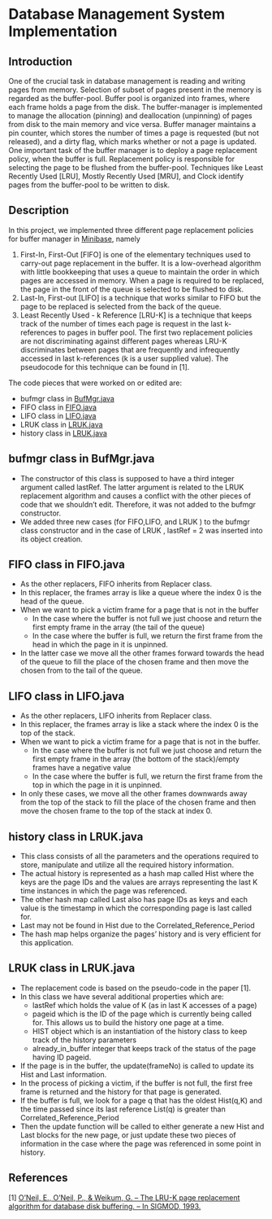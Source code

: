 # Database Management System Implementation

## Introduction
One of the crucial task in database management is reading and writing pages from memory. Selection of subset of pages present in the memory is regarded as the buffer-pool. Buffer pool is organized into frames, where each frame holds a page from the disk. The buffer-manager is implemented to manage the allocation (pinning) and deallocation (unpinning) of pages from disk to the main memory and vice versa. Buffer manager maintains a pin counter, which stores the number of times a page is requested (but not released), and a dirty flag, which marks whether or not a page is updated. One important task of the buffer manager is to deploy a page replacement policy, when the buffer is full. Replacement policy is responsible for selecting the page to be flushed from the buffer-pool. Techniques like Least Recently Used [LRU], Mostly Recently Used [MRU], and Clock identify pages from the buffer-pool to be written to disk.

## Description
In this project, we implemented three different page replacement policies for buffer manager in [Minibase](http://research.cs.wisc.edu/coral/mini_doc/minibase.html), namely
1. First-In, First-Out [FIFO] is one of the elementary techniques used to carry-out page replacement in the buffer. It is a low-overhead algorithm with little bookkeeping that uses a queue to maintain the order in which pages are accessed in memory. When a page is required to be replaced, the page in the front of the queue is selected to be flushed to disk.
2. Last-In, First-out [LIFO] is a technique that works similar to FIFO but the page to be replaced is selected from the back of the queue.
3. Least Recently Used - k Reference [LRU-K] is a technique that keeps track of the number of times each page is request in the last k-references to pages in buffer pool.
The first two replacement policies are not discriminating against different pages whereas LRU-K discriminates between pages that are frequently and infrequently accessed in last k-references (k is a user supplied value). The pseudocode for this technique can be found in [1].

The code pieces that were worked on or edited are:

- bufmgr class in [BufMgr.java](https://github.com/boukhary123/Buffer_Manager/blob/master/javaminibase/src/bufmgr/BufMgr.java)
- FIFO class in [FIFO.java](https://github.com/boukhary123/Buffer_Manager/blob/master/javaminibase/src/bufmgr/FIFO.java)
- LIFO class in [LIFO.java](https://github.com/boukhary123/Buffer_Manager/blob/master/javaminibase/src/bufmgr/LIFO.java)
- LRUK class in [LRUK.java](https://github.com/boukhary123/Buffer_Manager/blob/master/javaminibase/src/bufmgr/LRUK.java)
- history class in [LRUK.java](https://github.com/boukhary123/Buffer_Manager/blob/master/javaminibase/src/bufmgr/LRUK.java)

## bufmgr class in BufMgr.java

- The constructor of this class is supposed to have a third integer argument called lastRef. The latter argument is related to the LRUK replacement algorithm and causes a conflict with the other pieces of code that we shouldn’t edit. Therefore, it was not added to the bufmgr constructor.
- We added three new cases (for FIFO,LIFO, and LRUK ) to the bufmgr class constructor and in the case of LRUK , lastRef = 2 was inserted into its object creation.

## FIFO class in FIFO.java

- As the other replacers, FIFO inherits from Replacer class.
- In this replacer, the frames array is like a queue where the index 0 is the head of the queue.
- When we want to pick a victim frame for a page that is not in the buffer
    - In the case where the buffer is not full we just choose and return the first empty frame in the array (the tail of the queue)
    - In the case where the buffer is full, we return the first frame from the head in which the
page in it is unpinned.
- In the latter case we move all the other frames forward towards the head of the queue to fill the place of the chosen frame and then move the chosen from to the tail of the queue.

## LIFO class in LIFO.java


- As the other replacers, LIFO inherits from Replacer class.
- In this replacer, the frames array is like a stack where the index 0 is the top of the stack.
- When we want to pick a victim frame for a page that is not in the buffer.
    - In the case where the buffer is not full we just choose and return the first empty frame in the array (the bottom of the stack)/empty frames have a negative value
    - In the case where the buffer is full, we return the first frame from the top in which the page in it is unpinned.
- In only these cases, we move all the other frames downwards away from the top of the stack to fill the place of the chosen frame and then move the chosen frame to the top of the stack at index 0.

## history class in LRUK.java

- This class consists of all the parameters and the operations required to store, manipulate and utilize all the required history information.
- The actual history is represented as a hash map called Hist where the keys are the page IDs and the values are arrays representing the last K time instances in which the page was referenced.
- The other hash map called Last also has page IDs as keys and each value is the timestamp in which the corresponding page is last called for.
- Last may not be found in Hist due to the Correlated_Reference_Period
- The hash map helps organize the pages’ history and is very efficient for this application.

## LRUK class in LRUK.java

- The replacement code is based on the pseudo-code in the paper [1].
- In this class we have several additional properties which are:
    - lastRef which holds the value of K (as in last K accesses of a page)
    - pageid which is the ID of the page which is currently being called for. This allows us to build the history one page at a time.
    - HIST object which is an instantiation of the history class to keep track of the history parameters
    - already_in_buffer integer that keeps track of the status of the page having ID pageid.
- If the page is in the buffer, the update(frameNo) is called to update its Hist and Last information.
- In the process of picking a victim, if the buffer is not full, the first free frame is returned and the history for that page is generated.
- If the buffer is full, we look for a page q that has the oldest Hist(q,K) and the time passed since its last reference List(q) is greater than Correlated_Reference_Period
- Then the update function will be called to either generate a new Hist and Last blocks for the new page, or just update these two pieces of information in the case where the page was referenced in some point in history.

## References
[1] [O’Neil, E., O’Neil, P., & Weikum, G. – The LRU-K page replacement algorithm for database disk buffering. – In SIGMOD, 1993.](http://www.cs.cmu.edu/~christos/courses/721-resources/p297-o_neil.pdf)